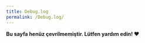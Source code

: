 ```yaml
---
title: Debug.log
permalink: /Debug.log/
---
```


**Bu sayfa henüz çevrilmemiştir. Lütfen yardım edin! ❤**
